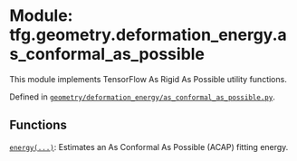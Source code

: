 <div itemscope itemtype="http://developers.google.com/ReferenceObject">
<meta itemprop="name" content="tfg.geometry.deformation_energy.as_conformal_as_possible" />
<meta itemprop="path" content="Stable" />
</div>

# Module: tfg.geometry.deformation_energy.as_conformal_as_possible

This module implements TensorFlow As Rigid As Possible utility functions.



Defined in [`geometry/deformation_energy/as_conformal_as_possible.py`](https://github.com/tensorflow/agents/tree/master/tensorflow_graphics/geometry/deformation_energy/as_conformal_as_possible.py).

<!-- Placeholder for "Used in" -->


## Functions

[`energy(...)`](../../../tfg/geometry/deformation_energy/as_conformal_as_possible/energy.md): Estimates an As Conformal As Possible (ACAP) fitting energy.

